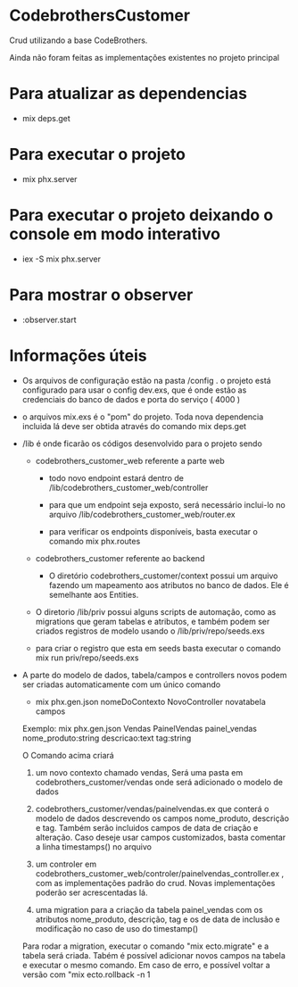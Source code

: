# CodebrothersCustomer

Crud utilizando a base CodeBrothers.

Ainda não foram feitas as implementações existentes no projeto principal

# Para atualizar as dependencias

  - mix deps.get

# Para executar o projeto

  - mix phx.server

# Para executar o projeto deixando o console em modo interativo

  - iex -S mix phx.server

# Para mostrar o observer

  - :observer.start


# Informações úteis

  - Os arquivos de configuração estão na pasta /config . o projeto está configurado para usar o config dev.exs, que é onde estão as credenciais do banco de dados e porta do serviço ( 4000 )

  - o arquivos mix.exs é o "pom" do projeto. Toda nova dependencia incluida lá deve ser obtida através do comando mix deps.get

  - /lib é onde ficarão os códigos desenvolvido para o projeto sendo 
  
    - codebrothers_customer_web referente a parte web
      
      - todo novo endpoint estará dentro de /lib/codebrothers_customer_web/controller
      
      - para que um endpoint seja exposto, será necessário inclui-lo no arquivo /lib/codebrothers_customer_web/router.ex

      - para verificar os endpoints disponíveis, basta executar o comando mix phx.routes
    
    
    - codebrothers_customer referente ao backend

      - O diretório codebrothers_customer/context possui um arquivo fazendo um mapeamento aos atributos no banco de dados. Ele é semelhante aos Entities.

    - O diretorio /lib/priv possui alguns scripts de automação, como as migrations que geram tabelas e atributos, e também podem ser criados registros de modelo usando o /lib/priv/repo/seeds.exs
    
    - para criar o registro que esta em seeds basta executar o comando mix run priv/repo/seeds.exs

  - A parte do modelo de dados, tabela/campos e controllers novos podem ser criadas automaticamente com um único comando 

     - mix phx.gen.json nomeDoContexto NovoController novatabela campos
      
      Exemplo: mix phx.gen.json Vendas PainelVendas painel_vendas nome_produto:string descricao:text tag:string

      O Comando acima criará 
      
      1. um novo contexto chamado vendas, Será uma pasta em codebrothers_customer/vendas onde será adicionado o modelo de dados

      2. codebrothers_customer/vendas/painelvendas.ex que conterá o modelo de dados descrevendo os campos nome_produto, descrição e tag. Também serão incluidos campos de data de criação e alteração. Caso deseje usar campos customizados, basta comentar a linha timestamps() no arquivo

      3. um controler em codebrothers_customer_web/controler/painelvendas_controller.ex , com as implementações padrão do crud. Novas implementações poderão ser acrescentadas lá.

      4. uma migration para a criação da tabela painel_vendas com os atributos nome_produto, descrição, tag e os de data de inclusão e modificação no caso de uso do timestamp()

      Para rodar a migration, executar o comando "mix ecto.migrate" e a tabela será criada.
      Tabém é possível adicionar novos campos na tabela e executar o mesmo comando. Em caso de erro, e possível voltar a versão com "mix ecto.rollback -n 1 

    
  
  



